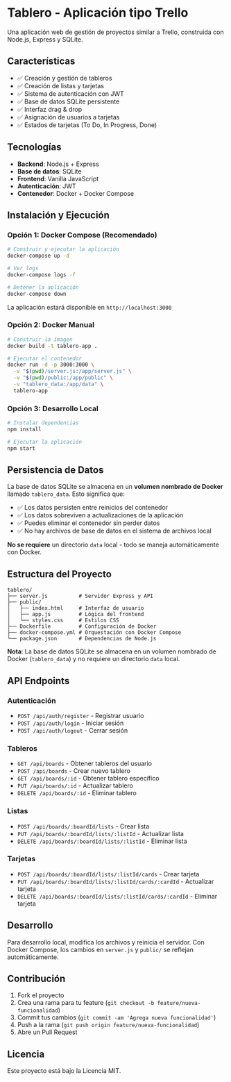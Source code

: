 # Tablero - Aplicación tipo Trello

Una aplicación web de gestión de proyectos similar a Trello, construida con Node.js, Express y SQLite.

## Características

- ✅ Creación y gestión de tableros
- ✅ Creación de listas y tarjetas
- ✅ Sistema de autenticación con JWT
- ✅ Base de datos SQLite persistente
- ✅ Interfaz drag & drop
- ✅ Asignación de usuarios a tarjetas
- ✅ Estados de tarjetas (To Do, In Progress, Done)

## Tecnologías

- **Backend**: Node.js + Express
- **Base de datos**: SQLite
- **Frontend**: Vanilla JavaScript
- **Autenticación**: JWT
- **Contenedor**: Docker + Docker Compose

## Instalación y Ejecución

### Opción 1: Docker Compose (Recomendado)

```bash
# Construir y ejecutar la aplicación
docker-compose up -d

# Ver logs
docker-compose logs -f

# Detener la aplicación
docker-compose down
```

La aplicación estará disponible en `http://localhost:3000`

### Opción 2: Docker Manual

```bash
# Construir la imagen
docker build -t tablero-app .

# Ejecutar el contenedor
docker run -d -p 3000:3000 \
  -v "$(pwd)/server.js:/app/server.js" \
  -v "$(pwd)/public:/app/public" \
  -v "tablero_data:/app/data" \
  tablero-app
```

### Opción 3: Desarrollo Local

```bash
# Instalar dependencias
npm install

# Ejecutar la aplicación
npm start
```

## Persistencia de Datos

La base de datos SQLite se almacena en un **volumen nombrado de Docker** llamado `tablero_data`. Esto significa que:

- ✅ Los datos persisten entre reinicios del contenedor
- ✅ Los datos sobreviven a actualizaciones de la aplicación
- ✅ Puedes eliminar el contenedor sin perder datos
- ✅ No hay archivos de base de datos en el sistema de archivos local

**No se requiere** un directorio `data` local - todo se maneja automáticamente con Docker.

## Estructura del Proyecto

```
tablero/
├── server.js          # Servidor Express y API
├── public/
│   ├── index.html     # Interfaz de usuario
│   ├── app.js         # Lógica del frontend
│   └── styles.css     # Estilos CSS
├── Dockerfile         # Configuración de Docker
├── docker-compose.yml # Orquestación con Docker Compose
└── package.json       # Dependencias de Node.js
```

**Nota**: La base de datos SQLite se almacena en un volumen nombrado de Docker (`tablero_data`) y no requiere un directorio `data` local.

## API Endpoints

### Autenticación
- `POST /api/auth/register` - Registrar usuario
- `POST /api/auth/login` - Iniciar sesión
- `POST /api/auth/logout` - Cerrar sesión

### Tableros
- `GET /api/boards` - Obtener tableros del usuario
- `POST /api/boards` - Crear nuevo tablero
- `GET /api/boards/:id` - Obtener tablero específico
- `PUT /api/boards/:id` - Actualizar tablero
- `DELETE /api/boards/:id` - Eliminar tablero

### Listas
- `POST /api/boards/:boardId/lists` - Crear lista
- `PUT /api/boards/:boardId/lists/:listId` - Actualizar lista
- `DELETE /api/boards/:boardId/lists/:listId` - Eliminar lista

### Tarjetas
- `POST /api/boards/:boardId/lists/:listId/cards` - Crear tarjeta
- `PUT /api/boards/:boardId/lists/:listId/cards/:cardId` - Actualizar tarjeta
- `DELETE /api/boards/:boardId/lists/:listId/cards/:cardId` - Eliminar tarjeta

## Desarrollo

Para desarrollo local, modifica los archivos y reinicia el servidor. Con Docker Compose, los cambios en `server.js` y `public/` se reflejan automáticamente.

## Contribución

1. Fork el proyecto
2. Crea una rama para tu feature (`git checkout -b feature/nueva-funcionalidad`)
3. Commit tus cambios (`git commit -am 'Agrega nueva funcionalidad'`)
4. Push a la rama (`git push origin feature/nueva-funcionalidad`)
5. Abre un Pull Request

## Licencia

Este proyecto está bajo la Licencia MIT.